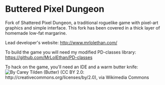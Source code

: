 Buttered Pixel Dungeon
=======================

Fork of Shattered Pixel Dungeon, a traditional roguelike game with pixel-art graphics and simple interface. This fork has been covered in a thick layer of homemade low-fat margarine.

Lead developer's website: 
http://www.mrlolethan.com/

To build the game you will need my modified PD-classes library:
https://github.com/MrLolEthan/PD-classes

To hack on the game, you'll need an IDE and a warm butter knife:
![By Carey Tilden (Butter) (CC BY 2.0: http://creativecommons.org/licenses/by/2.0), via Wikimedia Commons](https://upload.wikimedia.org/wikipedia/commons/b/b5/Butter_with_a_butter_knife.jpg)
